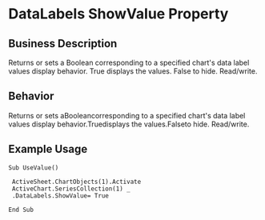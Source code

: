 # DataLabels ShowValue Property

## Business Description
Returns or sets a Boolean corresponding to a specified chart's data label values display behavior. True displays the values. False to hide. Read/write.

## Behavior
Returns or sets aBooleancorresponding to a specified chart's data label values display behavior.Truedisplays the values.Falseto hide. Read/write.

## Example Usage
```vba
Sub UseValue() 
 
 ActiveSheet.ChartObjects(1).Activate 
 ActiveChart.SeriesCollection(1) _ 
 .DataLabels.ShowValue= True 
 
End Sub
```